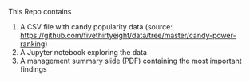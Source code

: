 This Repo contains 
1) A CSV file with candy popularity data (source: https://github.com/fivethirtyeight/data/tree/master/candy-power-ranking)
2) A Jupyter notebook exploring the data
3) A management summary slide (PDF) containing the most important findings
